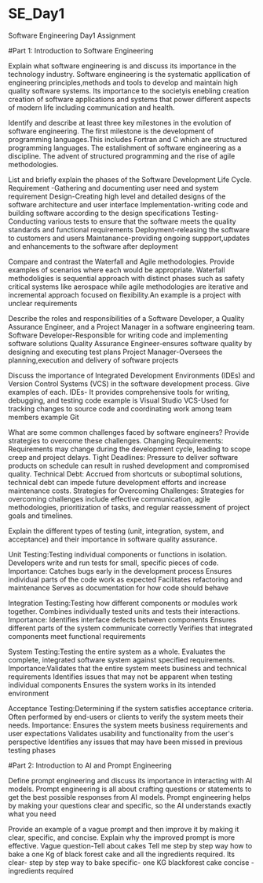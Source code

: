 # SE_Day1
Software Engineering Day1 Assignment

#Part 1: Introduction to Software Engineering

Explain what software engineering is and discuss its importance in the technology industry.
Software engineering is the systematic appllication of engineering principles,methods and tools to develop and maintain high quality software systems.
Its importance to the societyis enebling creation creation of software applications and systems that power different aspects of modern life including communication and health.

Identify and describe at least three key milestones in the evolution of software engineering.
The first milestone is the development of programming languages.This includes Fortran and C which are structured programming languages.
The estalishment of software engineering as a discipline.
The advent of structured programming and the rise of agile methodologies. 

List and briefly explain the phases of the Software Development Life Cycle.
Requirement -Gathering and documenting user need and system requirement
Design-Creating high level and detailed designs of the software architecture and user interface
Implementation-writing code and building software according to the design specifications
Testing-Conducting various tests to ensure that the software meets the quality standards and functional requirements 
Deployment-releasing the software to customers and users
Maintanance-providing ongoing suppport,updates and enhancements to the software after deployment 

Compare and contrast the Waterfall and Agile methodologies. Provide examples of scenarios where each would be appropriate.
Waterfall methodoligies is sequential approach with distinct phases such as safety critical systems like aerospace while agile methodologies are iterative and incremental approach focused on flexibility.An example is a project with unclear requirements

Describe the roles and responsibilities of a Software Developer, a Quality Assurance Engineer, and a Project Manager in a software engineering team.
Software Developer-Responsible for writing code and implementing software solutions
Quality Assurance Engineer-ensures software quality by designing and executing test  plans
Project Manager-Oversees the planning,execution  and delivery of software projects 

Discuss the importance of Integrated Development Environments (IDEs) and Version Control Systems (VCS) in the software development process. Give examples of each.
IDEs- It provides  comprehensive tools for writing, debugging, and testing code example is Visual Studio
VCS-Used for tracking changes to source code and coordinating work among team members example Git

What are some common challenges faced by software engineers? Provide strategies to overcome these challenges.
Changing Requirements: Requirements may change during the development cycle, leading to scope creep and project delays.
Tight Deadlines: Pressure to deliver software products on schedule can result in rushed development and compromised quality.
Technical Debt: Accrued from shortcuts or suboptimal solutions, technical debt can impede future development efforts and increase maintenance costs.
Strategies for Overcoming Challenges: Strategies for overcoming challenges include effective communication, agile methodologies, prioritization of tasks, and regular reassessment of project goals and timelines.


Explain the different types of testing (unit, integration, system, and acceptance) and their importance in software quality assurance.

Unit Testing:Testing individual components or functions in isolation.
Developers write and run tests for small, specific pieces of code.
Importance:
Catches bugs early in the development process
Ensures individual parts of the code work as expected
Facilitates refactoring and maintenance
Serves as documentation for how code should behave

Integration Testing:Testing how different components or modules work together.
Combines individually tested units and tests their interactions.
Importance:
Identifies interface defects between components
Ensures different parts of the system communicate correctly
Verifies that integrated components meet functional requirements

System Testing:Testing the entire system as a whole.
Evaluates the complete, integrated software system against specified requirements.
Importance:Validates that the entire system meets business and technical requirements
Identifies issues that may not be apparent when testing individual components
Ensures the system works in its intended environment

Acceptance Testing:Determining if the system satisfies acceptance criteria.
Often performed by end-users or clients to verify the system meets their needs.
Importance:
Ensures the system meets business requirements and user expectations
Validates usability and functionality from the user's perspective
Identifies any issues that may have been missed in previous testing phases

#Part 2: Introduction to AI and Prompt Engineering

Define prompt engineering and discuss its importance in interacting with AI models.
Prompt engineering is all about crafting questions or statements to get the best possible responses from AI models.
Prompt engineering helps by making your questions clear and specific, so the AI understands exactly what you need

Provide an example of a vague prompt and then improve it by making it clear, specific, and concise. Explain why the improved prompt is more effective.
Vague question-Tell about cakes
Tell me step by step way  how to bake a one Kg of black forest cake and all the ingredients required.
Its clear- step by step way to bake 
specific- one KG blackforest cake
concise - ingredients required
